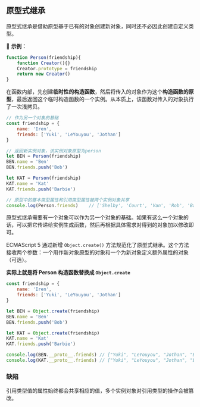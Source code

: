## 原型式继承

原型式继承是借助原型基于已有的对象创建新对象，同时还不必因此创建自定义类型。

🌰 **示例：**

```js
function Person(friendship){
	function Creator(){}
	Creator.prototype = friendship
	return new Creator()
}
```

在函数内部，先创建**临时性的构造函数**，然后将传入的对象作为这个**构造函数的原型**，最后返回这个临时构造函数的一个实例。从本质上，该函数对传入的对象执行了一次浅拷贝。

```js
// 作为另一个对象的基础
const friendship = {
	name: 'Iren',
	friends: ['Yuki', 'LeYouyou', 'Jothan']
}

// 返回新实例对象，该实例对象原型为person
let BEN = Person(friendship)
BEN.name = 'Ben'
BEN.friends.push('Bob')

let KAT = Person(friendship)
KAT.name = 'Kat'
KAT.friends.push('Barbie')

// 原型中的基本类型属性和引用类型属性被两个实例对象共享
console.log(Person.friends)    // ['Shelby', 'Court', 'Van', 'Rob', 'Barbie']
```

原型式继承需要有一个对象可以作为另一个对象的基础。如果有这么一个对象的话，可以把它传递给实例生成函数，然后再根据具体需求对得到的对象加以修改即可。 

ECMAScript 5 通过新增 `Object.create()` 方法规范化了原型式继承。这个方法接收两个参数：一个用作新对象原型的对象和一个为新对象定义额外属性的对象（可选）。

**实际上就是将 Person 构造函数替换成 `Object.create`**

```js
const friendship = {
	name: 'Iren',
	friends: ['Yuki', 'LeYouyou', 'Jothan']
}

let BEN = Object.create(friendship)
BEN.name = 'Ben'
BEN.friends.push('Bob')

let KAT = Object.create(friendship)
KAT.name = 'Kat'
KAT.friends.push('Barbie')

console.log(BEN.__proto__.friends) // ["Yuki", "LeYouyou", "Jothan", "Bob", "Barbie"]
console.log(KAT.__proto__.friends) // ["Yuki", "LeYouyou", "Jothan", "Bob", "Barbie"]
```

### 缺陷

引用类型值的属性始终都会共享相应的值，多个实例对象对引用类型的操作会被篡改。

 

 